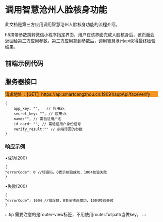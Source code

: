 # 调用智慧沧州人脸核身功能

此文档是第三方应用调用智慧沧州人脸核身功能的流程介绍。

h5携带参数跳转微信小程序指定界面，用户在该界面完成人脸核身后，该页面会返回给第三方应用参数，第三方应用拿到参数后，调用智慧沧州api获得最终检验结果。

## 前端示例代码

<script setup>
const codeString = `
// template
<div>
  <button @click="handleClick">跳转小程序</button>
</div>

// script
import Qs from "qs";
import wx from "weixin-js-sdk";
function jumpToMiniProgramPage(url) {
  function getGUID() {
    return "xxxxxxxx-xxxx-4xxx-yxxx-xxxxxxxxxxxx".replace(/[xy]/g, function (
        c
    ) {
      var r = (Math.random() * 16) | 0,
          v = c == "x" ? r : (r & 0x3) | 0x8;
      return v.toString(16);
    });
  }
  return new Promise((resolve, reject) => {
    var _uuid = getGUID();
    var { hash } = window.location;
    var href = location.href.split("#")[0];
    // 带给小程序页面的参数
    let defaultQuery = Qs.stringify({
      href,
      hash,
      uuid: _uuid,
    });
    // query参数连接符
    let joiner = url.indexOf("?") < 0 ? "?" : "&";
    // hashchange的监听事件
    var hashchangeFunc = (_) => {
      var { callback: result, uuid } = Qs.parse(location.hash.split("?")[1]);
      // 防止其他代码改变hash值影响到当前回调
      if (_uuid === uuid) {
        // 防止回调参数未取到
        try {
          result = decodeURIComponent(result);
          result = JSON.parse(result || "{}");
        } catch (e) {
          result = {};
        }
        var { errorCode, message, data } = result;
        // 前端人脸核身成功
        if (errorCode === 0) {
          resolve(result);
        // 其他微信返回的失败原因
        } else {
          reject(result);
        }
        // 由于小程序改变了页面的hash，需要返回
        history.back();
        // 移除当前hashchange的监听
        window.removeEventListener("hashchange", hashchangeFunc);
      }
    };
    alert(
        \`当前location.href值为: \${location.href}\\r\\n\\r\\n跳转地址: \${url}\${joiner}\${defaultQuery}\`
    );
    // 跳转到对应页面, webview->小程序的通讯智能通过跳转小程序页面并且带入参数的方式
    wx.miniProgram.navigateTo({
      url: \`\${url}\${joiner}\${defaultQuery}\`,
    });
    // 监听hash变更，由于小程序没有api去实现小程序->webview的通讯，只能通过改变页面的hash传递消息
    // 改变hash并不会导致webview刷新
    window.addEventListener("hashchange", hashchangeFunc);
  });
}

function handleClick() {
  var url = "/pages/openPage/realNameAuth/realNameAuth?name=姓名&idCardNumber=身份证号&otherParams=12";
  jumpToMiniProgramPage(url)
      .then(({ errorCode, message, data }) => {
        /*
        *   errorCode  0:成功，-1：用户直接返回未验证， 1：验证失败（包含设备不支持等因素）
        *   message: 错误提示
        *   data: 传给验证页面的其他参数（otherParams等参数）
        *   errorCode等于0时，data中存在verifyResult参数用于验证人脸核身结果
        */
        alert(\`获取成功: \${JSON.stringify(data)}\` + message);
        书写代码逻辑位置
      })
      .catch(({ errorCode, message, data }) => {
        alert(\`获取失败: \${message}\` + msg);
      });
}
`
</script>
<Auth tip="代码示例">
    <CodeDisplay :code="codeString"></CodeDisplay>
</Auth>

## 服务器接口
<Auth tip="请求地址">
    <div style="background-color: #f49623">
    请求地址：【GET】https://api.smartcangzhou.cn:19091/appApi/faceVerify
    </div>
</Auth>

``` 
{
    app_key: "",   // 应用ak
    secret_key: "", // 应用sk
    name:"", // 需验证用户名
    id_card: "", // 需验证用户身份证号
    verify_result:"" // 前端传回的参数
}
```
### 响应示例

•成功(200)
```
{
"errorCode": 0 //错误码，0表示核验成功，1004校验失败
}
```

•失败(200)
```
{
"errorCode": 1004 //错误码，0表示核验成功，1004校验失败
}
```

:::tip
需要注意的是router-view标签，不用使用router.fullpath当做key。
:::


